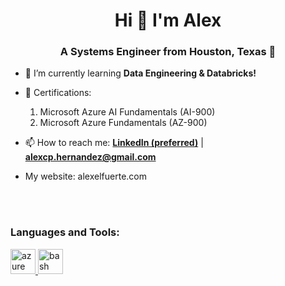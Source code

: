 <h1 align="center">Hi 👋 I'm Alex</h1>
<h3 align="center">A Systems Engineer from Houston, Texas 🤠</h3>

- 🌱 I’m currently learning **Data Engineering & Databricks!**

- 📃 Certifications: 
    1. Microsoft Azure AI Fundamentals (AI-900)
    2. Microsoft Azure Fundamentals (AZ-900)

- 📫 How to reach me: <a href="https://www.linkedin.com/in/itsAlexH/">**LinkedIn (preferred)**</a> | **alexcp.hernandez@gmail.com**
- My website: alexelfuerte.com

<br>
<br>

<h3 align="left">Languages and Tools:</h3>
<p align="left"> <a href="https://azure.microsoft.com/en-in/" target="_blank" rel="noreferrer"> <img src="https://www.vectorlogo.zone/logos/microsoft_azure/microsoft_azure-icon.svg" alt="azure" width="40" height="40"/> </a>
<a href="https://www.gnu.org/software/bash/" target="_blank" rel="noreferrer"> <img src="https://www.vectorlogo.zone/logos/gnu_bash/gnu_bash-icon.svg" alt="bash" width="40" height="40"/> </a> </p>
